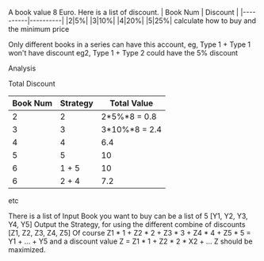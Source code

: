 A book value 8 Euro.
Here is a list of discount.
| Book Num | Discount |
|----------|----------|
|2|5%|
|3|10%|
|4|20%|
|5|25%|
calculate how to buy and the minimum price

Only different books in a series can have this account,
eg, Type 1 + Type 1 won't have discount
eg2, Type 1 + Type 2 could have the 5% discount

Analysis

Total Discount

|Book Num|Strategy|Total Value|
|--------|--------|-----------|
|2|2|2\*5%\*8 = 0.8|
|3|3|3\*10%\*8 = 2.4|
|4|4|6.4|
|5|5|10|
|6|1 + 5|10|
|6|2 + 4|7.2|
etc

There is a list of Input
Book you want to buy can be a list of 5
[Y1, Y2, Y3, Y4, Y5]
Output the Strategy, for using the different combine of discounts
[Z1, Z2, Z3, Z4, Z5]
Of course Z1 * 1 + Z2 * 2 + Z3 * 3 + Z4 * 4 + Z5 * 5 = Y1 + ... + Y5
and a discount value Z = Z1 * 1 + Z2 * 2 * X2 + ...
Z should be maximized.
